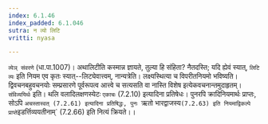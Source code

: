 ```yaml
---
index: 6.1.46
index_padded: 6.1.046
sutra: न व्यो लिटि
vritti: nyasa

---
```

`व्येञ् संवरणे` (धा.पा.1007)। अथालिटीति कस्मान्न ज्ञायते, तुल्या हि संहिता? नैतदस्ति; यदि ह्येवं स्यात्, `लिटि व्यः` इति नियम एव कृतः स्यात्--लिट्येवात्त्वम्, नान्यत्रेति। लक्ष्यस्थित्या च विपरीतनियमो भविष्यति। द्विवचनबहुवचनयोः सम्प्रसारणे पूर्वरूपत्व आत्त्वे च सत्यसति वा नास्ति विशेष इत्येकवचनान्तमुदाहृतम्। `संविव्ययिर्थः` इति। थलि वलादिलक्षणस्येटः `एकाचः` (7.2.10) इत्यादिना प्रतिषेधः। पुनरपि क्रादिनियमार्थः प्राप्तः, सोऽपि `अचस्तास्वत् (7.2.61) इत्यादिना प्रतिषिद्धः, पुनः `ऋतो भारद्वाजस्य` (7.2.63) इति नियमाद्विकल्पे प्राप्ते `इडर्त्तिव्ययतीनाम्` (7.2.66) इति नित्यं क्रियते।।
